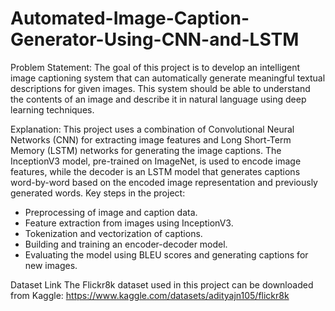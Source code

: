 # Automated-Image-Caption-Generator-Using-CNN-and-LSTM

Problem Statement:
The goal of this project is to develop an intelligent image captioning system that can
automatically generate meaningful textual descriptions for given images. This system
should be able to understand the contents of an image and describe it in natural
language using deep learning techniques.


Explanation:
This project uses a combination of Convolutional Neural Networks (CNN) for extracting
image features and Long Short-Term Memory (LSTM) networks for generating the image
captions. The InceptionV3 model, pre-trained on ImageNet, is used to encode image
features, while the decoder is an LSTM model that generates captions word-by-word
based on the encoded image representation and previously generated words.
Key steps in the project:
- Preprocessing of image and caption data.
- Feature extraction from images using InceptionV3.
- Tokenization and vectorization of captions.
- Building and training an encoder-decoder model.
- Evaluating the model using BLEU scores and generating captions for new images.

  
Dataset Link
The Flickr8k dataset used in this project can be downloaded from Kaggle:
https://www.kaggle.com/datasets/adityajn105/flickr8k
